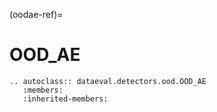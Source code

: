 (oodae-ref)=
# OOD_AE

```{eval-rst}
.. autoclass:: dataeval.detectors.ood.OOD_AE
   :members:
   :inherited-members:
```
